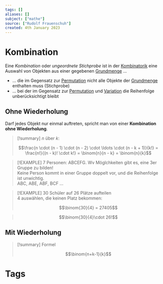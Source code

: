 ```yaml
---
tags: []
aliases: []
subject: ["mathe"]
source: ["Rudolf Frauenschuh"]
created: 4th January 2023
---
```


# Kombination

Eine *Kombination* oder *ungeordnete Stichprobe* ist in der [Kombinatorik](Kombinatorik.md) eine Auswahl von Objekten aus einer gegebenen [Grundmenge](Grundmenge.md) …
- … die im Gegensatz zur [Permutation](Permutation.md) nicht alle Objekte der [Grundmenge](Grundmenge.md) enthalten muss (Stichprobe)
- … bei der im Gegensatz zur [Permutation](Permutation.md) und [Variation](Variation.md) die Reihenfolge unberücksichtigt bleibt

## Ohne Wiederholung

Darf jedes Objekt nur einmal auftreten, spricht man von einer **Kombination ohne Wiederholung**.

>[!summary] $n$ über $k$:  
>
> $$\frac{n \cdot (n - 1) \cdot (n - 2) \cdot \ldots \cdot (n - k + 1)}{k!} = \frac{n!}{(n - k)! \cdot k!} = \binom{n}{n - k} = \binom{n}{k}$$

> [!EXAMPLE] 7 Personen: ABCEFG. Wv Möglchkeiten gibt es, eine 3er Gruppe zu bilden!  
> Keine Person kommt in einer Gruppe doppelt vor, und die Reihenfolge ist unwichtig.  
> ABC, ABE, ABF, BCF …

> [!EXAMPLE] 30 Schüler auf 26 Plätze aufteilen  
> 4 auswählen, die keinen Platz bekommen:  
>
> $$\binom{30}{4} = 27405$$
  
> [](Kombinatorik.md#Produktregel)  
>
> $$\binom{30}{4}\cdot 26!$$

## Mit Wiederholung

>[!summary] Formel  
>
> $$\binom{n+k-1}{k}$$

# Tags